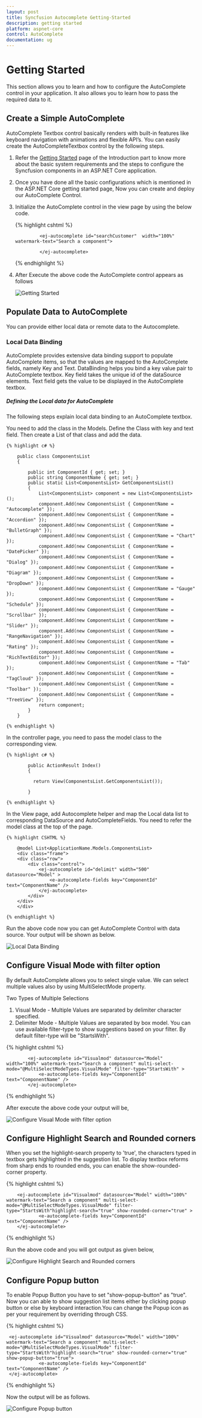```yaml
---
layout: post
title: Syncfusion Autocomplete Getting-Started
description: getting started
platform: aspnet-core
control: AutoComplete 
documentation: ug
---
```


# Getting Started

This section allows you to learn and how to configure the AutoComplete control in your application. It also allows you to learn how to pass the required data to it.


## Create a Simple AutoComplete 

AutoComplete Textbox control basically renders with built-in features like keyboard navigation with animations and flexible API’s. You can easily create the AutoCompleteTextbox control by the following steps.

1. Refer the [Getting Started](https://help.syncfusion.com/aspnet-core/getting-started) page of the Introduction part to know more about the basic system requirements and the steps to configure the Syncfusion components in an ASP.NET Core application.
2. Once you have done all the basic configurations which is mentioned in the ASP.NET Core getting started page, Now you can create and deploy our AutoComplete Control.
3. Initialize the AutoComplete control in the view page by using the below code.

    {% highlight cshtml %}

                <ej-autocomplete id="searchCustomer"  width="100%" watermark-text="Search a component">
                
                </ej-autocomplete>

    {% endhighlight %}

4. After Execute the above code the AutoComplete control appears as follows

    ![Getting Started](Getting-Started_Images/default.png)


## Populate Data to AutoComplete

You can provide either local data or remote data to the Autocomplete.

### Local Data Binding

AutoComplete provides extensive data binding support to populate AutoComplete items, so that the values are mapped to the AutoComplete fields, namely Key and Text. DataBinding helps you bind a key value pair to AutoComplete textbox. Key field takes the unique id of the dataSource elements. Text field gets the value to be displayed in the AutoComplete textbox.

##### Defining the Local data for AutoComplete

The following steps explain local data binding to an AutoComplete textbox.

You need to add the class in the Models. Define the Class with key and text field. Then create a List of that class and add the data.

    {% highlight c# %}

        public class ComponentsList
        {

            public int ComponentId { get; set; }
            public string ComponentName { get; set; }          
            public static List<ComponentsList> GetComponentsList()
            {
                List<ComponentsList> component = new List<ComponentsList>();
                component.Add(new ComponentsList { ComponentName = "Autocomplete" });
                component.Add(new ComponentsList { ComponentName = "Accordion" });
                component.Add(new ComponentsList { ComponentName = "BulletGraph" });
                component.Add(new ComponentsList { ComponentName = "Chart" });
                component.Add(new ComponentsList { ComponentName = "DatePicker" });
                component.Add(new ComponentsList { ComponentName = "Dialog" });
                component.Add(new ComponentsList { ComponentName = "Diagram" });
                component.Add(new ComponentsList { ComponentName = "DropDown" });
                component.Add(new ComponentsList { ComponentName = "Gauge" });
                component.Add(new ComponentsList { ComponentName = "Schedule" });
                component.Add(new ComponentsList { ComponentName = "Scrollbar" });
                component.Add(new ComponentsList { ComponentName = "Slider" });
                component.Add(new ComponentsList { ComponentName = "RangeNavigation" });
                component.Add(new ComponentsList { ComponentName = "Rating" });
                component.Add(new ComponentsList { ComponentName = "RichTextEditor" });
                component.Add(new ComponentsList { ComponentName = "Tab" });
                component.Add(new ComponentsList { ComponentName = "TagCloud" });
                component.Add(new ComponentsList { ComponentName = "Toolbar" });
                component.Add(new ComponentsList { ComponentName = "TreeView" });               
                return component;
            }
        }

    {% endhighlight %}

In the controller page, you need to pass the model class to the corresponding view.

    {% highlight c# %}

            public ActionResult Index()
            {
            
              return View(ComponentsList.GetComponentsList());  

            }

    {% endhighlight %}

In the View page, add Autocomplete helper and map the Local data list to corresponding DataSource and AutoCompleteFields. You need to refer the model class at the top of the page.

    {% highlight CSHTML %}

        @model List<ApplicationName.Models.ComponentsList>
        <div class="frame">
        <div class="row">
            <div class="control">           
                <ej-autocomplete id="delimit" width="500" datasource="Model" >
                    <e-autocomplete-fields key="ComponentId" text="ComponentName" />
                </ej-autocomplete>
            </div>       
        </div>
        </div>

    {% endhighlight %}

Run the above code now you can get AutoComplete Control with data source. Your output will be shown as below.

![Local Data Binding](Getting-Started_Images/datasource.png)

## Configure Visual Mode with filter option

By default AutoComplete allows you to select single value. We can select multiple values also by using MultiSelectMode property.

Two Types of Multiple Selections

1. Visual Mode     - Multiple Values are separated by delimiter character specified.
2. Delimiter Mode  - Multiple Values are separated by box model.
You can use available filter-type to show suggestions based on your filter. By default filter-type will be "StartsWith".

{% highlight cshtml %}

            <ej-autocomplete id="Visualmod" datasource="Model" width="100%" watermark-text="Search a component" multi-select-mode="@MultiSelectModeTypes.VisualMode" filter-type="StartsWith" >                
                <e-autocomplete-fields key="ComponentId" text="ComponentName" />
            </ej-autocomplete>
            
{% endhighlight %}

After execute the above code your output will be,

![Configure Visual Mode with filter option](Getting-Started_Images/Visualmode.png)

## Configure Highlight Search and Rounded corners

When you set the highlight-search property to 'true', the characters typed in textbox gets highlighted in the suggestion list. To display textbox reforms from sharp ends to rounded ends, you can enable the show-rounded-corner property.

{% highlight cshtml %}

        <ej-autocomplete id="Visualmod" datasource="Model" width="100%" watermark-text="Search a component" multi-select-mode="@MultiSelectModeTypes.VisualMode" filter-type="StartsWith"highlight-search="true" show-rounded-corner="true" >                
                <e-autocomplete-fields key="ComponentId" text="ComponentName" />
        </ej-autocomplete>
            
{% endhighlight %}

Run the above code and you will got output as given below,

![Configure Highlight Search and Rounded corners](Getting-Started_Images/Highlighted.png)

## Configure Popup button

To enable Popup Button you have to set "show-popup-button" as "true". Now you can able to show suggestion list items either by clicking popup button or else by keyboard interaction.You can change the Popup icon as per your requirement by overriding through CSS.

{% highlight cshtml %}

     <ej-autocomplete id="Visualmod" datasource="Model" width="100%" watermark-text="Search a component" multi-select-mode="@MultiSelectModeTypes.VisualMode" filter-type="StartsWith"highlight-search="true" show-rounded-corner="true"  show-popup-button="true">                
                <e-autocomplete-fields key="ComponentId" text="ComponentName" />
     </ej-autocomplete>
            
{% endhighlight %}

Now the output will be as follows.

![Configure Popup button](Getting-Started_Images/ShowPopup.png)
